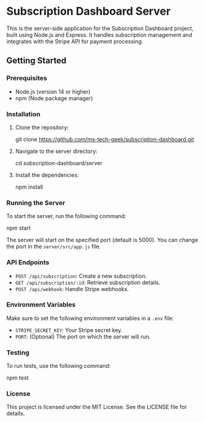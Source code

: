 # Subscription Dashboard Server

This is the server-side application for the Subscription Dashboard project, built using Node.js and Express. It handles subscription management and integrates with the Stripe API for payment processing.

## Getting Started

### Prerequisites

- Node.js (version 14 or higher)
- npm (Node package manager)

### Installation

1. Clone the repository:

   git clone https://github.com/ms-tech-geek/subscription-dashboard.git

2. Navigate to the server directory:

   cd subscription-dashboard/server

3. Install the dependencies:

   npm install

### Running the Server

To start the server, run the following command:

npm start

The server will start on the specified port (default is 5000). You can change the port in the `server/src/app.js` file.

### API Endpoints

- `POST /api/subscription`: Create a new subscription.
- `GET /api/subscription/:id`: Retrieve subscription details.
- `POST /api/webhook`: Handle Stripe webhooks.

### Environment Variables

Make sure to set the following environment variables in a `.env` file:

- `STRIPE_SECRET_KEY`: Your Stripe secret key.
- `PORT`: (Optional) The port on which the server will run.

### Testing

To run tests, use the following command:

npm test

### License

This project is licensed under the MIT License. See the LICENSE file for details.